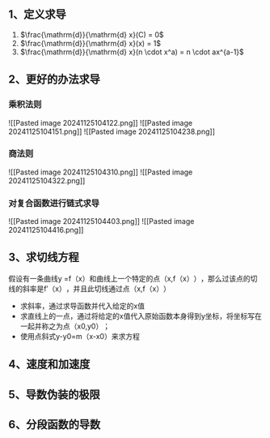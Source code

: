 
## 1、定义求导

1. $\frac{\mathrm{d}}{\mathrm{d} x}(C) = 0$
2. $\frac{\mathrm{d}}{\mathrm{d} x}(x) = 1$
3. $\frac{\mathrm{d}}{\mathrm{d} x}(n \cdot x^a) = n \cdot ax^{a-1}$

## 2、更好的办法求导

### 乘积法则

![[Pasted image 20241125104122.png]]
![[Pasted image 20241125104151.png]]
![[Pasted image 20241125104238.png]]

### 商法则

![[Pasted image 20241125104310.png]]
![[Pasted image 20241125104322.png]]

### 对复合函数进行链式求导

![[Pasted image 20241125104403.png]]
![[Pasted image 20241125104416.png]]

## 3、求切线方程

假设有一条曲线y =f（x）和曲线上一个特定的点（x,f（x）​）​，那么过该点的切线的斜率是f′（x）​，并且此切线通过点（x,f（x）​）
- 求斜率，通过求导函数并代入给定的x值
- 求直线上的一点，通过将给定的x值代入原始函数本身得到y坐标，将坐标写在一起并称之为点（x0,y0）​；
- 使用点斜式y-y0=m（x-x0）来求方程


## 4、速度和加速度


## 5、导数伪装的极限


## 6、分段函数的导数
